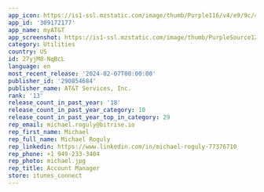 ```yaml
---
app_icon: https://is1-ssl.mzstatic.com/image/thumb/Purple116/v4/e9/9c/4e/e99c4e3c-1347-bce8-6598-25d777e7c60b/AppIcon-0-0-1x_U007emarketing-0-7-0-sRGB-85-220.png/1024x1024bb.png
app_id: '309172177'
app_name: myAT&T
app_screenshot: https://is1-ssl.mzstatic.com/image/thumb/PurpleSource126/v4/7c/e6/29/7ce6299d-dd29-3226-b6b7-e95dead5f2f1/f77dad7b-00c1-46bc-a884-d3b99176687a_1242x2208_5.5_iOS_01_copy.png/1242x2208bb.png
category: Utilities
country: US
id: 27yjM8-NqBcL
language: en
most_recent_release: '2024-02-07T00:00:00'
publisher_id: '290854684'
publisher_name: AT&T Services, Inc.
rank: '13'
release_count_in_past_year: '18'
release_count_in_past_year_category: 10
release_count_in_past_year_top_in_category: 29
rep_email: michael.roguly@bitrise.io
rep_first_name: Michael
rep_full_name: Michael Roguly
rep_linkedin: https://www.linkedin.com/in/michael-roguly-77376710
rep_phone: +1 949-233-3404
rep_photo: michael.jpg
rep_title: Account Manager
store: itunes_connect
---
```

